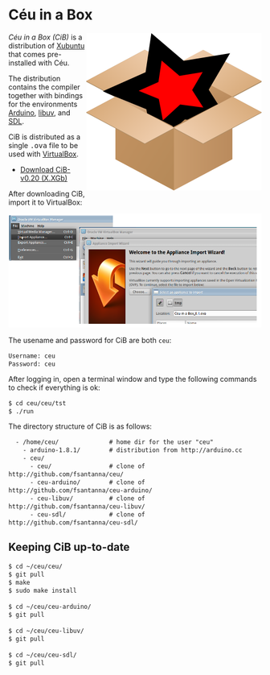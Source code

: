 <title>Céu in a Box</title>
<meta http-equiv="Content-Type" content="text/html; charset=UTF-8"/></p>

# Céu in a Box

<img src="cib.png" with="200" align="right">

*Céu in a Box (CiB)* is a distribution of [Xubuntu](http://xubuntu.org/) that
comes pre-installed with Céu.

The distribution contains the compiler together with bindings for the
environments
    [Arduino](http://github.com/fsantanna/ceu-arduino),
    [libuv](http://github.com/fsantanna/ceu-libuv), and
    [SDL](http://github.com/fsantanna/ceu-sdl).

CiB is distributed as a single <tt>.ova</tt> file to be used with
[VirtualBox](http://www.virtualbox.org/).

- [Download CiB-v0.20 (X.XGb)](http://www.ceu-lang.org/CiB-0.20.ova)
<!--
- [Release History](https://github.com/fsantanna/ceu/blob/master/HISTORY)
-->

After downloading CiB, import it to VirtualBox:

<img src="cib-vb.png" with="400">

The usename and password for CiB are both `ceu`:

```
Username: ceu
Password: ceu
```

After logging in, open a terminal window and type the following commands to
check if everything is ok:

```
$ cd ceu/ceu/tst
$ ./run
```

The directory structure of CiB is as follows:

```
  - /home/ceu/              # home dir for the user "ceu"
    - arduino-1.8.1/        # distribution from http://arduino.cc
    - ceu/
      - ceu/                # clone of http://github.com/fsantanna/ceu/
      - ceu-arduino/        # clone of http://github.com/fsantanna/ceu-arduino/
      - ceu-libuv/          # clone of http://github.com/fsantanna/ceu-libuv/
      - ceu-sdl/            # clone of http://github.com/fsantanna/ceu-sdl/
```

## Keeping CiB up-to-date

```
$ cd ~/ceu/ceu/
$ git pull
$ make
$ sudo make install

$ cd ~/ceu/ceu-arduino/
$ git pull

$ cd ~/ceu/ceu-libuv/
$ git pull

$ cd ~/ceu/ceu-sdl/
$ git pull
```
